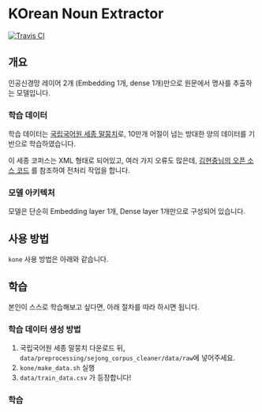# KOrean Noun Extractor

[![Travis CI](https://travis-ci.org/wonhyukchoi/kone.svg?branch=master)](https://travis-ci.org/wonhyukchoi/kone)

## 개요

인공신경망 레이어 2개 (Embedding 1개, dense 1개)만으로 원문에서 명사를 추출하는 모델입니다.

### 학습 데이터

학습 데이터는 [국립국어원 세종 말뭉치](https://ithub.korean.go.kr/user/guide/corpus/guide1.do)로, 10만개 어절이 넘는 방대한 양의 데이터를 기반으로 학습하였습니다.

이 세종 코퍼스는 XML 형태로 되어있고, 여러 가지 오류도 많은데, [김현중님의 오픈 소스 코드](https://github.com/lovit/sejong_corpus_cleaner) 를 참조하여 전처리 작업을 합니다.

### 모델 아키텍처

모델은 단순히 Embedding layer 1개, Dense layer 1개만으로 구성되어 있습니다.



## 사용 방법

`kone` 사용 방법은 아래와 같습니다.



## 학습

본인이 스스로 학습해보고 싶다면, 아래 절차를 따라 하시면 됩니다.

### 학습 데이터 생성 방법

1. 국립국어원 세종 말뭉치 다운로드 뒤, `data/preprocessing/sejong_corpus_cleaner/data/raw`에 넣어주세요.
2.  `kone/make_data.sh` 실행
3. `data/train_data.csv` 가 등장합니다!

### 학습
